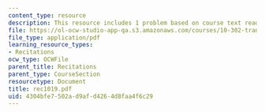 ```yaml
---
content_type: resource
description: This resource includes 1 problem based on course text reading.
file: https://ol-ocw-studio-app-qa.s3.amazonaws.com/courses/10-302-transport-processes-fall-2004/4304bfe7502ad9afd4264d8faa4f6c29_rec1019.pdf
file_type: application/pdf
learning_resource_types:
- Recitations
ocw_type: OCWFile
parent_title: Recitations
parent_type: CourseSection
resourcetype: Document
title: rec1019.pdf
uid: 4304bfe7-502a-d9af-d426-4d8faa4f6c29
---
```

